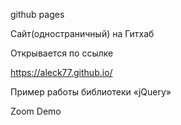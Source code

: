 github pages

Сайт(одностраничный) на Гитхаб

Открывается по ссылке

https://aleck77.github.io/

Пример работы библиотеки «jQuery»

Zoom Demo
